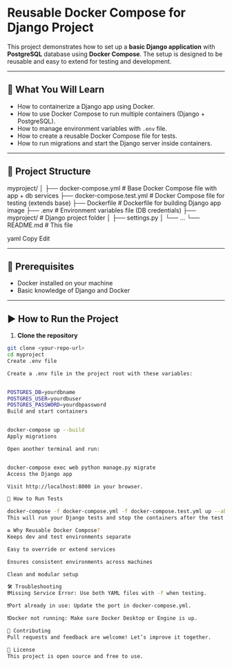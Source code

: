 # Reusable Docker Compose for Django Project

This project demonstrates how to set up a **basic Django application** with **PostgreSQL** database using **Docker Compose**. The setup is designed to be reusable and easy to extend for testing and development.

---

## 🚀 What You Will Learn

- How to containerize a Django app using Docker.
- How to use Docker Compose to run multiple containers (Django + PostgreSQL).
- How to manage environment variables with `.env` file.
- How to create a reusable Docker Compose file for tests.
- How to run migrations and start the Django server inside containers.

---

## 📁 Project Structure

myproject/
│
├── docker-compose.yml # Base Docker Compose file with app + db services
├── docker-compose.test.yml # Docker Compose file for testing (extends base)
├── Dockerfile # Dockerfile for building Django app image
├── .env # Environment variables file (DB credentials)
├── myproject/ # Django project folder
│ ├── settings.py
│ └── ...
└── README.md # This file

yaml
Copy
Edit

---

## 🧰 Prerequisites

- Docker installed on your machine
- Basic knowledge of Django and Docker

---

## ▶️ How to Run the Project

1. **Clone the repository**

```bash
git clone <your-repo-url>
cd myproject
Create .env file

Create a .env file in the project root with these variables:


POSTGRES_DB=yourdbname
POSTGRES_USER=yourdbuser
POSTGRES_PASSWORD=yourdbpassword
Build and start containers


docker-compose up --build
Apply migrations

Open another terminal and run:


docker-compose exec web python manage.py migrate
Access the Django app

Visit http://localhost:8000 in your browser.

🧪 How to Run Tests

docker-compose -f docker-compose.yml -f docker-compose.test.yml up --abort-on-container-exit
This will run your Django tests and stop the containers after the test container exits.

♻️ Why Reusable Docker Compose?
Keeps dev and test environments separate

Easy to override or extend services

Ensures consistent environments across machines

Clean and modular setup

🛠️ Troubleshooting
❗Missing Service Error: Use both YAML files with -f when testing.

❗Port already in use: Update the port in docker-compose.yml.

❗Docker not running: Make sure Docker Desktop or Engine is up.

🤝 Contributing
Pull requests and feedback are welcome! Let’s improve it together.

📄 License
This project is open source and free to use.

